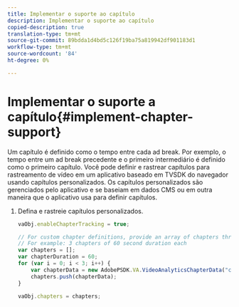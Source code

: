 ```yaml
---
title: Implementar o suporte ao capítulo
description: Implementar o suporte ao capítulo
copied-description: true
translation-type: tm+mt
source-git-commit: 89bdda1d4bd5c126f19ba75a819942df901183d1
workflow-type: tm+mt
source-wordcount: '84'
ht-degree: 0%

---
```



# Implementar o suporte a capítulo{#implement-chapter-support}

Um capítulo é definido como o tempo entre cada ad break. Por exemplo, o tempo entre um ad break precedente e o primeiro intermediário é definido como o primeiro capítulo. Você pode definir e rastrear capítulos para rastreamento de vídeo em um aplicativo baseado em TVSDK do navegador usando capítulos personalizados. Os capítulos personalizados são gerenciados pelo aplicativo e se baseiam em dados CMS ou em outra maneira que o aplicativo usa para definir capítulos.

1. Defina e rastreie capítulos personalizados.

   ```js
   vaObj.enableChapterTracking = true; 
   
   // For custom chapter definitions, provide an array of chapters through the metadata: 
   // For example: 3 chapters of 60 second duration each 
   var chapters = []; 
   var chapterDuration = 60; 
   for (var i = 0; i < 3; i++) { 
       var chapterData = new AdobePSDK.VA.VideoAnalyticsChapterData("chapter_" + (i+1), i * chapterDuration, chapterDuration, (i+1)); 
       chapters.push(chapterData); 
   } 
   
   vaObj.chapters = chapters;
   ```

